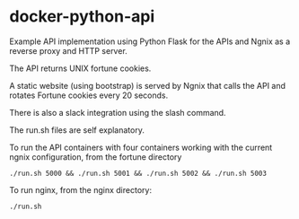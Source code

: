 # docker-python-api
Example API implementation using Python Flask for the APIs and Ngnix as a reverse proxy and HTTP server.

The API returns UNIX fortune cookies.

A static website (using bootstrap) is served by Ngnix that calls the API and rotates Fortune cookies every 20 seconds.

There is also a slack integration using the slash command.

The run.sh files are self explanatory.

To run the API containers with four containers working with the current ngnix configuration, from the fortune directory 

```./run.sh 5000 && ./run.sh 5001 && ./run.sh 5002 && ./run.sh 5003```

To run nginx, from the nginx directory:

``` ./run.sh ```
